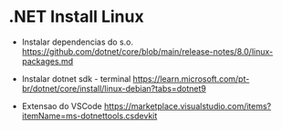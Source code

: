 # .NET Install Linux

* Instalar dependencias do s.o.
   https://github.com/dotnet/core/blob/main/release-notes/8.0/linux-packages.md

* Instalar dotnet sdk - terminal
  https://learn.microsoft.com/pt-br/dotnet/core/install/linux-debian?tabs=dotnet9

* Extensao do VSCode
  https://marketplace.visualstudio.com/items?itemName=ms-dotnettools.csdevkit

